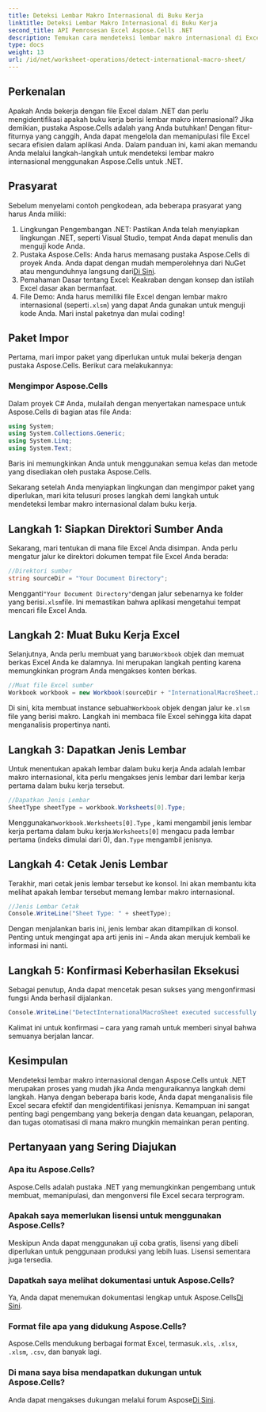 ```yaml
---
title: Deteksi Lembar Makro Internasional di Buku Kerja
linktitle: Deteksi Lembar Makro Internasional di Buku Kerja
second_title: API Pemrosesan Excel Aspose.Cells .NET
description: Temukan cara mendeteksi lembar makro internasional di Excel menggunakan Aspose.Cells untuk .NET dengan panduan langkah demi langkah yang terperinci ini. Sempurna untuk pengembang.
type: docs
weight: 13
url: /id/net/worksheet-operations/detect-international-macro-sheet/
---
```

## Perkenalan
Apakah Anda bekerja dengan file Excel dalam .NET dan perlu mengidentifikasi apakah buku kerja berisi lembar makro internasional? Jika demikian, pustaka Aspose.Cells adalah yang Anda butuhkan! Dengan fitur-fiturnya yang canggih, Anda dapat mengelola dan memanipulasi file Excel secara efisien dalam aplikasi Anda. Dalam panduan ini, kami akan memandu Anda melalui langkah-langkah untuk mendeteksi lembar makro internasional menggunakan Aspose.Cells untuk .NET.
## Prasyarat
Sebelum menyelami contoh pengkodean, ada beberapa prasyarat yang harus Anda miliki:
1. Lingkungan Pengembangan .NET: Pastikan Anda telah menyiapkan lingkungan .NET, seperti Visual Studio, tempat Anda dapat menulis dan menguji kode Anda.
2.  Pustaka Aspose.Cells: Anda harus memasang pustaka Aspose.Cells di proyek Anda. Anda dapat dengan mudah memperolehnya dari NuGet atau mengunduhnya langsung dari[Di Sini](https://releases.aspose.com/cells/net/).
3. Pemahaman Dasar tentang Excel: Keakraban dengan konsep dan istilah Excel dasar akan bermanfaat.
4.  File Demo: Anda harus memiliki file Excel dengan lembar makro internasional (seperti`.xlsm`) yang dapat Anda gunakan untuk menguji kode Anda.
Mari instal paketnya dan mulai coding!
## Paket Impor
Pertama, mari impor paket yang diperlukan untuk mulai bekerja dengan pustaka Aspose.Cells. Berikut cara melakukannya:
### Mengimpor Aspose.Cells
Dalam proyek C# Anda, mulailah dengan menyertakan namespace untuk Aspose.Cells di bagian atas file Anda:
```csharp
using System;
using System.Collections.Generic;
using System.Linq;
using System.Text;
```
Baris ini memungkinkan Anda untuk menggunakan semua kelas dan metode yang disediakan oleh pustaka Aspose.Cells.

Sekarang setelah Anda menyiapkan lingkungan dan mengimpor paket yang diperlukan, mari kita telusuri proses langkah demi langkah untuk mendeteksi lembar makro internasional dalam buku kerja.
## Langkah 1: Siapkan Direktori Sumber Anda
Sekarang, mari tentukan di mana file Excel Anda disimpan. Anda perlu mengatur jalur ke direktori dokumen tempat file Excel Anda berada:
```csharp
//Direktori sumber
string sourceDir = "Your Document Directory";
```
 Mengganti`"Your Document Directory"`dengan jalur sebenarnya ke folder yang berisi`.xlsm`file. Ini memastikan bahwa aplikasi mengetahui tempat mencari file Excel Anda.
## Langkah 2: Muat Buku Kerja Excel
 Selanjutnya, Anda perlu membuat yang baru`Workbook` objek dan memuat berkas Excel Anda ke dalamnya. Ini merupakan langkah penting karena memungkinkan program Anda mengakses konten berkas.
```csharp
//Muat file Excel sumber
Workbook workbook = new Workbook(sourceDir + "InternationalMacroSheet.xlsm");
```
 Di sini, kita membuat instance sebuah`Workbook` objek dengan jalur ke`.xlsm` file yang berisi makro. Langkah ini membaca file Excel sehingga kita dapat menganalisis propertinya nanti.
## Langkah 3: Dapatkan Jenis Lembar
Untuk menentukan apakah lembar dalam buku kerja Anda adalah lembar makro internasional, kita perlu mengakses jenis lembar dari lembar kerja pertama dalam buku kerja tersebut.
```csharp
//Dapatkan Jenis Lembar
SheetType sheetType = workbook.Worksheets[0].Type;
```
 Menggunakan`workbook.Worksheets[0].Type` , kami mengambil jenis lembar kerja pertama dalam buku kerja.`Worksheets[0]` mengacu pada lembar pertama (indeks dimulai dari 0), dan`.Type` mengambil jenisnya.
## Langkah 4: Cetak Jenis Lembar
Terakhir, mari cetak jenis lembar tersebut ke konsol. Ini akan membantu kita melihat apakah lembar tersebut memang lembar makro internasional.
```csharp
//Jenis Lembar Cetak
Console.WriteLine("Sheet Type: " + sheetType);
```
Dengan menjalankan baris ini, jenis lembar akan ditampilkan di konsol. Penting untuk mengingat apa arti jenis ini – Anda akan merujuk kembali ke informasi ini nanti.
## Langkah 5: Konfirmasi Keberhasilan Eksekusi
Sebagai penutup, Anda dapat mencetak pesan sukses yang mengonfirmasi fungsi Anda berhasil dijalankan.
```csharp
Console.WriteLine("DetectInternationalMacroSheet executed successfully.");
```
Kalimat ini untuk konfirmasi – cara yang ramah untuk memberi sinyal bahwa semuanya berjalan lancar.
## Kesimpulan
Mendeteksi lembar makro internasional dengan Aspose.Cells untuk .NET merupakan proses yang mudah jika Anda menguraikannya langkah demi langkah. Hanya dengan beberapa baris kode, Anda dapat menganalisis file Excel secara efektif dan mengidentifikasi jenisnya. Kemampuan ini sangat penting bagi pengembang yang bekerja dengan data keuangan, pelaporan, dan tugas otomatisasi di mana makro mungkin memainkan peran penting. 
## Pertanyaan yang Sering Diajukan
### Apa itu Aspose.Cells?
Aspose.Cells adalah pustaka .NET yang memungkinkan pengembang untuk membuat, memanipulasi, dan mengonversi file Excel secara terprogram.
### Apakah saya memerlukan lisensi untuk menggunakan Aspose.Cells?
Meskipun Anda dapat menggunakan uji coba gratis, lisensi yang dibeli diperlukan untuk penggunaan produksi yang lebih luas. Lisensi sementara juga tersedia.
### Dapatkah saya melihat dokumentasi untuk Aspose.Cells?
Ya, Anda dapat menemukan dokumentasi lengkap untuk Aspose.Cells[Di Sini](https://reference.aspose.com/cells/net/).
### Format file apa yang didukung Aspose.Cells?
 Aspose.Cells mendukung berbagai format Excel, termasuk`.xls`, `.xlsx`, `.xlsm`, `.csv`, dan banyak lagi.
### Di mana saya bisa mendapatkan dukungan untuk Aspose.Cells?
 Anda dapat mengakses dukungan melalui forum Aspose[Di Sini](https://forum.aspose.com/c/cells/9).
